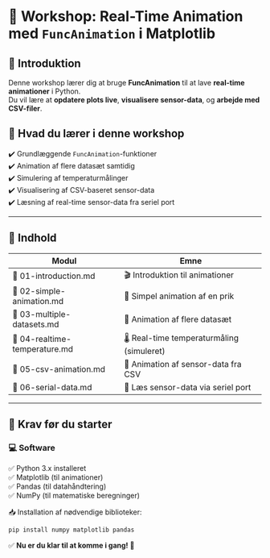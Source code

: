 # 🚀 Workshop: Real-Time Animation med `FuncAnimation` i Matplotlib

## 📌 Introduktion
Denne workshop lærer dig at bruge **FuncAnimation** til at lave **real-time animationer** i Python.  
Du vil lære at **opdatere plots live**, **visualisere sensor-data**, og **arbejde med CSV-filer**.

## 🎯 Hvad du lærer i denne workshop
✔️ Grundlæggende `FuncAnimation`-funktioner  
✔️ Animation af flere datasæt samtidig  
✔️ Simulering af temperaturmålinger  
✔️ Visualisering af CSV-baseret sensor-data  
✔️ Læsning af real-time sensor-data fra seriel port  

---

## 📌 Indhold

| **Modul** | **Emne** |
|-----------|---------|
| 📄 01-introduction.md | 🎬 Introduktion til animationer |
| 📄 02-simple-animation.md | 🔴 Simpel animation af en prik |
| 📄 03-multiple-datasets.md | 🔵 Animation af flere datasæt |
| 📄 04-realtime-temperature.md | 🌡️ Real-time temperaturmåling (simuleret) |
| 📄 05-csv-animation.md | 📂 Animation af sensor-data fra CSV |
| 📄 06-serial-data.md | 🔌 Læs sensor-data via seriel port |

---

## 🔧 Krav før du starter

### 💻 Software
✅ Python 3.x installeret  
✅ Matplotlib (til animationer)  
✅ Pandas (til datahåndtering)  
✅ NumPy (til matematiske beregninger)  

📥 Installation af nødvendige biblioteker:
```bash
pip install numpy matplotlib pandas
```

✅ **Nu er du klar til at komme i gang! 🚀**

